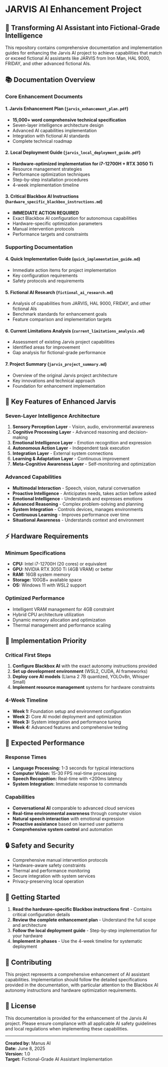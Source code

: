 # JARVIS AI Enhancement Project

## 🤖 Transforming AI Assistant into Fictional-Grade Intelligence

This repository contains comprehensive documentation and implementation guides for enhancing the Jarvis AI project to achieve capabilities that match or exceed fictional AI assistants like JARVIS from Iron Man, HAL 9000, FRIDAY, and other advanced fictional AIs.

## 📚 Documentation Overview

### Core Enhancement Documents

#### 1. **Jarvis Enhancement Plan** (`jarvis_enhancement_plan.pdf`)
- **15,000+ word comprehensive technical specification**
- Seven-layer intelligence architecture design
- Advanced AI capabilities implementation
- Integration with fictional AI standards
- Complete technical roadmap

#### 2. **Local Deployment Guide** (`jarvis_local_deployment_guide.pdf`)
- **Hardware-optimized implementation for i7-12700H + RTX 3050 Ti**
- Resource management strategies
- Performance optimization techniques
- Step-by-step installation procedures
- 4-week implementation timeline

#### 3. **Critical Blackbox AI Instructions** (`hardware_specific_blackbox_instructions.md`)
- **IMMEDIATE ACTION REQUIRED**
- Exact Blackbox AI configuration for autonomous capabilities
- Hardware-specific optimization parameters
- Manual intervention protocols
- Performance targets and constraints

### Supporting Documentation

#### 4. **Quick Implementation Guide** (`quick_implementation_guide.md`)
- Immediate action items for project implementation
- Key configuration requirements
- Safety protocols and requirements

#### 5. **Fictional AI Research** (`fictional_ai_research.md`)
- Analysis of capabilities from JARVIS, HAL 9000, FRIDAY, and other fictional AIs
- Benchmark standards for enhancement goals
- Feature comparison and implementation targets

#### 6. **Current Limitations Analysis** (`current_limitations_analysis.md`)
- Assessment of existing Jarvis project capabilities
- Identified areas for improvement
- Gap analysis for fictional-grade performance

#### 7. **Project Summary** (`jarvis_project_summary.md`)
- Overview of the original Jarvis project architecture
- Key innovations and technical approach
- Foundation for enhancement implementation

## 🚀 Key Features of Enhanced Jarvis

### Seven-Layer Intelligence Architecture

1. **Sensory Perception Layer** - Vision, audio, environmental awareness
2. **Cognitive Processing Layer** - Advanced reasoning and decision-making
3. **Emotional Intelligence Layer** - Emotion recognition and expression
4. **Autonomous Action Layer** - Independent task execution
5. **Integration Layer** - External system connections
6. **Learning & Adaptation Layer** - Continuous improvement
7. **Meta-Cognitive Awareness Layer** - Self-monitoring and optimization

### Advanced Capabilities

- **Multimodal Interaction** - Speech, vision, natural conversation
- **Proactive Intelligence** - Anticipates needs, takes action before asked
- **Emotional Intelligence** - Understands and expresses emotions
- **Advanced Reasoning** - Complex problem-solving and planning
- **System Integration** - Controls devices, manages environments
- **Continuous Learning** - Improves performance over time
- **Situational Awareness** - Understands context and environment

## ⚡ Hardware Requirements

### Minimum Specifications
- **CPU:** Intel i7-12700H (20 cores) or equivalent
- **GPU:** NVIDIA RTX 3050 Ti (4GB VRAM) or better
- **RAM:** 16GB system memory
- **Storage:** 100GB+ available space
- **OS:** Windows 11 with WSL2 support

### Optimized Performance
- Intelligent VRAM management for 4GB constraint
- Hybrid CPU architecture utilization
- Dynamic memory allocation and optimization
- Thermal management and performance scaling

## 🔧 Implementation Priority

### Critical First Steps

1. **Configure Blackbox AI** with the exact autonomy instructions provided
2. **Set up development environment** (WSL2, CUDA, AI frameworks)
3. **Deploy core AI models** (Llama 2 7B quantized, YOLOv8n, Whisper Small)
4. **Implement resource management** systems for hardware constraints

### 4-Week Timeline

- **Week 1:** Foundation setup and environment configuration
- **Week 2:** Core AI model deployment and optimization
- **Week 3:** System integration and performance tuning
- **Week 4:** Advanced features and comprehensive testing

## 🎯 Expected Performance

### Response Times
- **Language Processing:** 1-3 seconds for typical interactions
- **Computer Vision:** 15-30 FPS real-time processing
- **Speech Recognition:** Real-time with <200ms latency
- **System Integration:** Immediate response to commands

### Capabilities
- **Conversational AI** comparable to advanced cloud services
- **Real-time environmental awareness** through computer vision
- **Natural speech interaction** with emotional expression
- **Proactive assistance** based on learned user patterns
- **Comprehensive system control** and automation

## 🔒 Safety and Security

- Comprehensive manual intervention protocols
- Hardware-aware safety constraints
- Thermal and performance monitoring
- Secure integration with system services
- Privacy-preserving local operation

## 📖 Getting Started

1. **Read the hardware-specific Blackbox instructions first** - Contains critical configuration details
2. **Review the complete enhancement plan** - Understand the full scope and architecture
3. **Follow the local deployment guide** - Step-by-step implementation for your hardware
4. **Implement in phases** - Use the 4-week timeline for systematic deployment

## 🤝 Contributing

This project represents a comprehensive enhancement of AI assistant capabilities. Implementation should follow the detailed specifications provided in the documentation, with particular attention to the Blackbox AI autonomy instructions and hardware optimization requirements.

## 📄 License

This documentation is provided for the enhancement of the Jarvis AI project. Please ensure compliance with all applicable AI safety guidelines and local regulations when implementing these capabilities.

---

**Created by:** Manus AI  
**Date:** June 8, 2025  
**Version:** 1.0  
**Target:** Fictional-Grade AI Assistant Implementation

